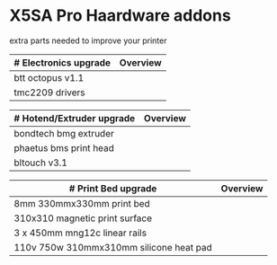 # X5SA Pro Haardware addons
extra parts needed to improve your printer

| # Electronics upgrade                           |      Overview                                                                       |
|-----------------------------------------------|-------------------------------------------------------------------------------------|
| btt octopus v1.1         | |
| tmc2209 drivers          | |

| # Hotend/Extruder upgrade                       |      Overview                                                                       |
|-----------------------------------------------|-------------------------------------------------------------------------------------|
| bondtech bmg extruder | |
| phaetus bms print head | |
| bltouch v3.1             | |

| # Print Bed upgrade                             |                      Overview                                                       |
|-----------------------------------------------|-------------------------------------------------------------------------------------|
| 8mm 330mmx330mm print bed | |
| 310x310 magnetic print surface | |
| 3 x 450mm mng12c linear rails | |
| 110v 750w 310mmx310mm silicone heat pad | |



